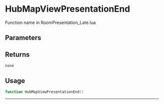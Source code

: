 # HubMapViewPresentationEnd
Function name in RoomPresentation_Late.lua
## Parameters

## Returns
`none`
## Usage
```lua
function HubMapViewPresentationEnd()
```
---
